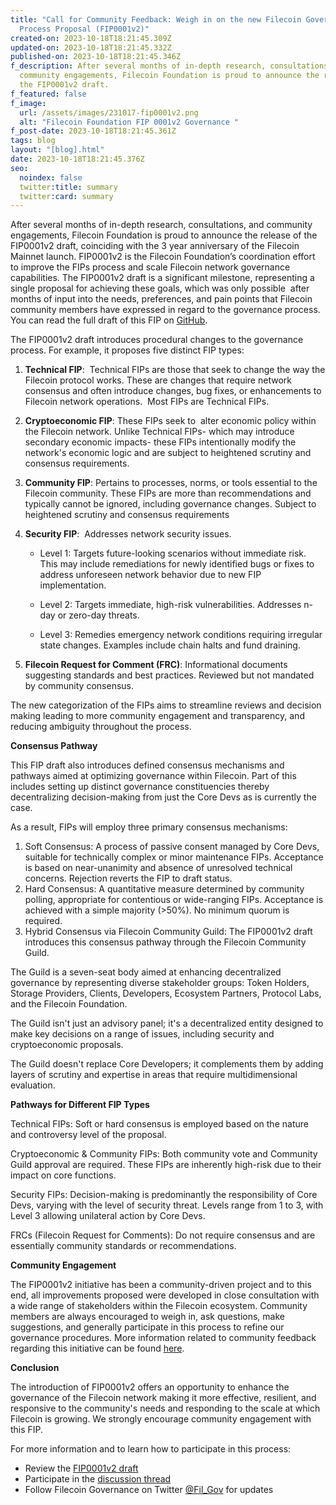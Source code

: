 ```yaml
---
title: "Call for Community Feedback: Weigh in on the new Filecoin Governance
  Process Proposal (FIP0001v2)"
created-on: 2023-10-18T18:21:45.309Z
updated-on: 2023-10-18T18:21:45.332Z
published-on: 2023-10-18T18:21:45.346Z
f_description: After several months of in-depth research, consultations, and
  community engagements, Filecoin Foundation is proud to announce the release of
  the FIP0001v2 draft.
f_featured: false
f_image:
  url: /assets/images/231017-fip0001v2.png
  alt: "Filecoin Foundation FIP 0001v2 Governance "
f_post-date: 2023-10-18T18:21:45.361Z
tags: blog
layout: "[blog].html"
date: 2023-10-18T18:21:45.376Z
seo:
  noindex: false
  twitter:title: summary
  twitter:card: summary
---
```

After several months of in-depth research, consultations, and community engagements, Filecoin Foundation is proud to announce the release of the FIP0001v2 draft, coinciding with the 3 year anniversary of the Filecoin Mainnet launch. FIP0001v2 is the Filecoin Foundation’s coordination effort to improve the FIPs process and scale Filecoin network governance capabilities. The FIP0001v2 draft is a significant milestone, representing a single proposal for achieving these goals, which was only possible  after months of input into the needs, preferences, and pain points that Filecoin community members have expressed in regard to the governance process. You can read the full draft of this FIP on [GitHub](https://github.com/filecoin-project/FIPs/pull/850).

The FIP0001v2 draft introduces procedural changes to the governance process. For example, it proposes five distinct FIP types: 

1. **Technical FIP**:  Technical FIPs are those that seek to change the way the Filecoin protocol works. These are changes that require network consensus and often introduce changes, bug fixes, or enhancements to Filecoin network operations.  Most FIPs are Technical FIPs. 
2. **Cryptoeconomic FIP**: These FIPs seek to  alter economic policy within the Filecoin network. Unlike Technical FIPs- which may introduce secondary economic impacts- these FIPs intentionally modify the network's economic logic and are subject to heightened scrutiny and consensus requirements.
3. **Community FIP**: Pertains to processes, norms, or tools essential to the Filecoin community. These FIPs are more than recommendations and typically cannot be ignored, including governance changes. Subject to heightened scrutiny and consensus requirements
4. **Security FIP**:  Addresses network security issues.

   * Level 1: Targets future-looking scenarios without immediate risk. This may include remediations for newly identified bugs or fixes to address unforeseen network behavior due to new FIP implementation.
   * Level 2: Targets immediate, high-risk vulnerabilities. Addresses n-day or zero-day threats.

   * Level 3: Remedies emergency network conditions requiring irregular state changes. Examples include chain halts and fund draining.
5. **Filecoin Request for Comment (FRC)**: Informational documents suggesting standards and best practices. Reviewed but not mandated by community consensus.

The new categorization of the FIPs aims to streamline reviews and decision making leading to more community engagement and transparency, and reducing ambiguity throughout the process. 

**Consensus Pathway**

This FIP draft also introduces defined consensus mechanisms and pathways aimed at optimizing governance within Filecoin. Part of this includes setting up distinct governance constituencies thereby decentralizing decision-making from just the Core Devs as is currently the case. 

As a result, FIPs will employ three primary consensus mechanisms: 

1. Soft Consensus: A process of passive consent managed by Core Devs, suitable for technically complex or minor maintenance FIPs. Acceptance is based on near-unanimity and absence of unresolved technical concerns. Rejection reverts the FIP to draft status.
2. Hard Consensus: A quantitative measure determined by community polling, appropriate for contentious or wide-ranging FIPs. Acceptance is achieved with a simple majority (>50%). No minimum quorum is required.
3. Hybrid Consensus via Filecoin Community Guild: The FIP0001v2 draft introduces this consensus pathway through the Filecoin Community Guild. 

The Guild is a seven-seat body aimed at enhancing decentralized governance by representing diverse stakeholder groups: Token Holders, Storage Providers, Clients, Developers, Ecosystem Partners, Protocol Labs, and the Filecoin Foundation.

The Guild isn't just an advisory panel; it's a decentralized entity designed to make key decisions on a range of issues, including security and cryptoeconomic proposals. 

The Guild doesn't replace Core Developers; it complements them by adding layers of scrutiny and expertise in areas that require multidimensional evaluation.

**Pathways for Different FIP Types**

Technical FIPs: Soft or hard consensus is employed based on the nature and controversy level of the proposal.

Cryptoeconomic & Community FIPs: Both community vote and Community Guild approval are required. These FIPs are inherently high-risk due to their impact on core functions.

Security FIPs: Decision-making is predominantly the responsibility of Core Devs, varying with the level of security threat. Levels range from 1 to 3, with Level 3 allowing unilateral action by Core Devs.

FRCs (Filecoin Request for Comments): Do not require consensus and are essentially community standards or recommendations.

**Community Engagement**

The FIP0001v2 initiative has been a community-driven project and to this end, all improvements proposed were developed in close consultation with a wide range of stakeholders within the Filecoin ecosystem. Community members are always encouraged to weigh in, ask questions, make suggestions, and generally participate in this process to refine our governance procedures. More information related to community feedback regarding this initiative can be found [here](https://github.com/filecoin-project/FIPs/discussions/799). 

**Conclusion**

The introduction of FIP0001v2 offers an opportunity to enhance the governance of the Filecoin network making it more effective, resilient, and responsive to the community's needs and responding to the scale at which Filecoin is growing. We strongly encourage community engagement with this FIP. 

For more information and to learn how to participate in this process:

* Review the [FIP0001v2 draft](https://github.com/filecoin-project/FIPs/pull/850)
* Participate in the [discussion thread](https://github.com/filecoin-project/FIPs/pull/850)
* Follow Filecoin Governance on Twitter [@Fil_Gov](https://twitter.com/fil_gov) for updates